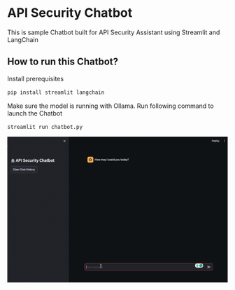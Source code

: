 # API Security Chatbot
This is sample Chatbot built for API Security Assistant using Streamlit and LangChain

## How to run this Chatbot?

Install prerequisites

```bash
pip install streamlit langchain
```

Make sure the model is running with Ollama. Run following command to launch the Chatbot 

```bash
streamlit run chatbot.py
```
<img src="chatbot.gif" alt="Chatbot">
